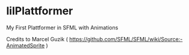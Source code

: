 # lilPlattformer

My First Plattformer in SFML with Animations

Credits to Marcel Guzik ( https://github.com/SFML/SFML/wiki/Source:-AnimatedSprite )
